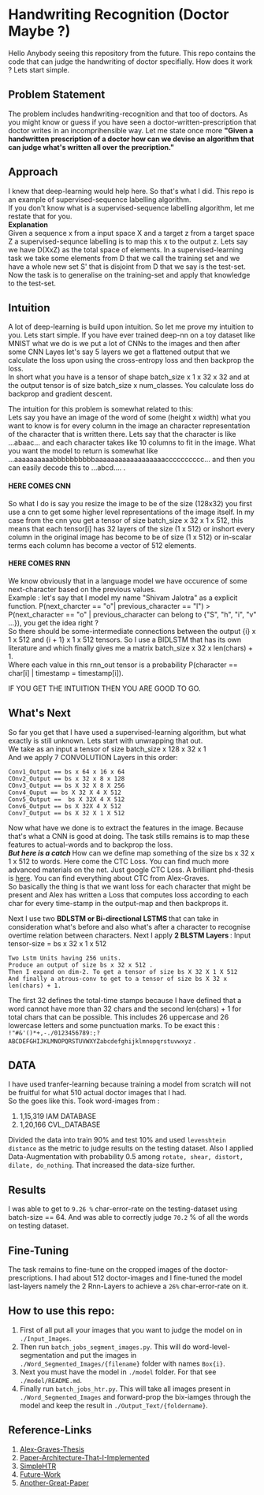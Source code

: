 # Handwriting Recognition (Doctor Maybe ?)
Hello Anybody seeing this repository from the future. This repo contains the code that can judge the handwriting of doctor specifially. How does it work ? Lets start simple. 

## Problem Statement 
The problem includes handwriting-recognition and that too of doctors. As you might know or guess if you have seen a doctor-written-prescription that doctor writes in an incomprihensible way. Let me state once more <b>"Given a handwritten prescription of a doctor how can we devise an algorithm that can judge what's written all over the precription." </b>

## Approach 
I knew that deep-learning would help here. So that's what I did. This repo is an example of supervised-sequence labelling algorithm. <br />
If you don't know what is a supervised-sequence labelling algorithm, let me restate that for you. <br />
<b> Explanation </b> <br />
Given a sequence x from a input space X and a target z from a target space Z a supervised-sequnce labelling is to map this x to the output z. Lets say we have D(XxZ) as the total space of elements. In a supervised-learning task we take some elements from D that we call the training set and we have a whole new set S' that is disjoint from D that we say is the test-set. Now the task is to generalise on the training-set and apply that knowledge to the test-set.

## Intuition 
A lot of deep-learning is build upon intuition. So let me prove my intuition to you. Lets start simple. If you have ever trained deep-nn on a toy dataset like MNIST what we do is we put a lot of CNNs to the images and then after some CNN Layes let's say 5 layers we get a flattened output that we calculate the loss upon using the cross-entropy loss and then backprop the loss. <br />
In short what you have is a tensor of shape batch_size x 1 x 32 x 32 and at the output tensor is of size batch_size x num_classes. You calculate loss do backprop and gradient descent.

The intuition for this problem is somewhat related to this: <br />
Lets say you have an image of the word of some (height x width) what you want to know is for every column in the image an character representation of the character that is written there. Lets say that the character is like ...abaac... and each character takes like 10 columns to fit in the image. What you want the model to return is somewhat like ...aaaaaaaaaabbbbbbbbbbaaaaaaaaaaaaaaaaaacccccccccc... and then you can easily decode this to ...abcd.... .  <br />
#### HERE COMES CNN
So what I do is say you resize the image to be of the size (128x32) you first use a cnn to get some higher level representations of the image itself. In my case from the cnn you get a tensor of size batch_size x 32 x 1 x 512, this means that each tensor[i] has 32 layers of the size (1 x 512) or inshort every column in the original image has become to be of size (1 x 512) or in-scalar terms each column has become a vector of 512 elements.  <br />
#### HERE COMES RNN
We know obviously that in a language model we have occurence of some next-character based on the previous values.  <br />Example : 
let's say that I model my name "Shivam Jalotra" as a explicit function. P(next_charcter == "o"| previous_character == "l") > P(next_character == "o" | previous_character can belong to {"S", "h", "i", "v" ...}), you get the idea right ? <br />
So there should be some-intermediate connections between the output {i} x 1 x 512 and {i + 1} x 1 x 512 tensors. So I use a BIDLSTM that has its own literature and which finally gives me a matrix batch_size x 32 x len(chars) + 1.  <br />
Where each value in this rnn_out tensor is a probability P(character == char[i] | timestamp = timestamp[i]). 

IF YOU GET THE INTUITION THEN YOU ARE GOOD TO GO. <br />

## What's Next 
So far you get that I have used a supervised-learning algorithm, but what exactly is still unknown.
Lets start with unwrapping that out. <br />
We take as an input a tensor of size batch_size x 128 x 32 x 1 <br />
And we apply 7 CONVOLUTION Layers in this order: 
``` 
Conv1_Output == bs x 64 x 16 x 64
COnv2_Output == bs x 32 x 8 x 128
COnv3_Output == bs X 32 X 8 X 256
Conv4_Ouput == bs X 32 X 4 X 512
Conv5_Output ==  bs X 32X 4 X 512
Conv6_Output == bs X 32X 4 X 512
Conv7_Output == bs X 32 X 1 X 512 
```
Now what have we done is to extract the features in the image. Because that's what a CNN is good at doing. The task stills remains is to map these features to actual-words and to backprop the loss. <br />
<i><b> But here is a catch </b></i>
How can we define map something of the size bs x 32 x 1 x 512 to words. Here come the CTC Loss. You can find much more advanced materials on the net. Just google CTC Loss. A brilliant phd-thesis is [here](https://www.cs.toronto.edu/~graves/phd.pdf). You can find everything about CTC from Alex-Graves. <br />
So basically the thing is that we want loss for each character that might be present and Alex has written a Loss that computes loss according to each char for every time-stamp in the output-map and then backprops it. <br />

Next I use two <b> BDLSTM or Bi-directional LSTMS </b> that can take in consideration what's before and also what's after a character to recognise overtime relation between characters. </b>
Next I apply <b>2 BLSTM Layers </b> :
Input tensor-size = bs x 32 x 1 x 512
``` 
Two Lstm Units having 256 units.
Produce an output of size bs x 32 x 512 .
Then I expand on dim-2. To get a tensor of size bs X 32 X 1 X 512
And finally a atrous-conv to get to a tensor of size bs X 32 x len(chars) + 1.
```
The first 32 defines the total-time stamps because I have defined that a word cannot have more than 32 chars and the second len(chars) + 1 for total chars that can be possible. This includes 26 uppercase and 26 lowercase letters and some punctuation marks. To be exact this : `!"#&'()*+,-./0123456789:;?ABCDEFGHIJKLMNOPQRSTUVWXYZabcdefghijklmnopqrstuvwxyz` .

## DATA
I have used tranfer-learning because training a model from scratch will not be fruitful for what 510 actual doctor images that I had. <br />
So the goes like this. Took word-images from  :
1. 1,15,319 IAM DATABASE 
2. 1,20,166 CVL_DATABASE

Divided the data into train 90% and test 10% and used `levenshtein distance` as the metric to judge results on the testing dataset. Also I applied Data-Augmentation with probability 0.5 among `rotate, shear, distort, dilate, do_nothing`. That increased the data-size further.  

## Results 
I was able to get to `9.26 %` char-error-rate on the testing-dataset using batch-size == 64. And was able to correctly judge `70.2` % of all the words on testing dataset.   

## Fine-Tuning 
The task remains to fine-tune on the cropped images of the doctor-prescriptions. I had about 512 doctor-images and I fine-tuned the model last-layers namely the 2 Rnn-Layers to achieve a `26%` char-error-rate on it.

## How to use this repo:
1. First of all put all your images that you want to judge the model on in `./Input_Images`.
2. Then run `batch_jobs_segment_images.py`. This will do word-level-segmentation and put the images in `./Word_Segmented_Images/{filename}` folder with names `Box{i}`.
3. Next you must have the model in `./model` folder. For that see `./model/README.md`.
4. Finally run `batch_jobs_htr.py`. This will take all images present in `./Word_Segmented_Images` and forward-prop the bix-iamges through the model and keep the result in `./Output_Text/{foldername}`.
 
## Reference-Links 
1. [Alex-Graves-Thesis](https://www.cs.toronto.edu/~graves/phd.pdf)
2. [Paper-Architecture-That-I-Implemented](https://arxiv.org/pdf/1507.05717.pdf)
3. [SimpleHTR](https://github.com/githubharald)
4. [Future-Work](https://ieeexplore.ieee.org/abstract/document/8270041/)
5. [Another-Great-Paper](https://arxiv.org/pdf/1804.01527.pdf)
